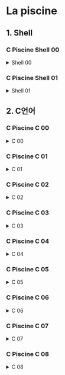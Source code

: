 # La piscine
## 1. Shell

### C Piscine Shell 00

<!--
<details>
<summary> C Piscine Shell 00  </summary>
<div markdown="1">

</div>
</details>
----------------------
-->

<details>
<summary> Shell 00  </summary>
<div markdown="1">


1. **Exercise 00**

- **cat명령어를 사용하여 지정된 파일에 내용을 확인**
    - e 옵션을 주면 개행 여부도 확인이 가능하다
2. **Exercise 01**

    - **ls명령어로 현재 경로에 있는 폴더 및 파일을 확인하고 정보를 수정**
        - l 옵션 : 퍼미션(권한)정보, 소유권, 소유그룹, 파일(폴더)용량, 생성날짜, 파일(폴더)이름
        
        --# 파일의 경우 퍼미션(권한)정보 앞에 '-'로 표시가 되며 폴더의 경우 'd'로 표시가 된다.  
        --# chmod 명령어로 퍼미션 정보를 수정이 가능하다 4:read, 2:write, 1:execute
        
3. **Exercise 02**

    - **폴더 및 파일을 만들어 해당 파일 및 폴더와 하드링크, 소프트(심볼릭)링크를 연결**
        - 하드링크
            - 바로가기와 비슷하지만 파일이 아닌 원본 파일이 가르키는 파일시스템 데이터를 가르키며 원본이 삭제되어도 유지가 된다는 특징이 존재한다.
            - 하드링크는 원본과 i-node 번호가 같고 링크 개수가 증가
            - 사용법
                
                ```bash
                ln 원본파일 하드링크파일
                ```
                
        - 소프트링크
            - 바로가기라고 생각하면 된다. 원본이 삭제되면 하드링크와 달리 사용이 불가능하다.
            - 소프트링크는 원본과 i-node 번호가 다르고 링크 개수도 증가하지 않는다.
            - 사용법
                
                ```bash
                ln -s 원본파일 하드링크파일
                ```
                
        
        —# touch -t 옵션을 사용하면 파일에 시간 수정이 가능 (년원일시간)
        
        ```bash
        touch -t 202301011212 파일명
        ```
    

    
        —# touch -h -t 옵션을 사용하면 심볼릭 파일에도 적용 가능
        
        ```bash
        touch -h -t 202301011212 파일명
        ```
        
4. **Exercise 03**

- **ssh-keygen 프로그램을 사용하여 공개키와 개인키 생성**
    - Key 생성 방법
        
        ```bash
        cd ~/.ssh #-- ssh 정보가 저장되어 있는 디렉토리로 이동
        ssh-keygen #-- 기본적으로 내장된 keygen 프로그램을 이용하여 개인키와 공용키 발급
        ls #-- 해당 명령어로 .pub 공용키 내용 확인
        ```
        
    - 공개키는 git 저장소에 등록하고 개인키는 자신이 보관 한다.
    - 개인키를 통해 ssh 접속 후 개인키와 매칭되는 공개키를 이용하여 저장소에 접근이 가능.

5. **Exercise 04**

- l**s 명령에서 여러가지 옵션을 사용**
    - -t : 출력 결과를 파일의 수정시간으로 정렬
    - -m : 파일을 ‘,’로 구분함
    - -p : 폴더를 ‘/’로 구분함
    - 현재 경로에 있는 파일 및 디렉토리를 파일 수정시간으로 정렬하고 파일을  ‘,’로 구분하며 폴더는 ‘/’로 구분하는 방법
        
        ```bash
        ls -tmp
        ```
        
    
6. **Exercise 05**

- **git log 명령어를 이용하여 커밋 log 확인**
    - -n : n개만큼의 커밋 로그 확인 가능
    - —pretty =”{foramt}” : 특정 format을 지정하여 출력
        
        —# 포멧 종류
        
        - %H : 커밋 ID만을 보여줌
        - %h : 축약된 형태의 커밋 ID만을 보여줌
        - %an : 저자 이메일
        - %cd : 커밋 날짜

```bash
git log -5 --pretty ="%H"
//# 최근 5개의 커밋 ID만을 보여줌
```

7. **Exercise 06**

- **git ls files 명령어를 이용하여 현재 작업공간에 있는 파일들 확인**
    - —others 옵션 : Staging에 올라가지 않은 파일도 확인.
    - —ignore 옵션 : git ignore에 올라간 목록을 확인, 단독으로 사용이 불가능
        - —exclude-standard 옵션을 사용 (git ignore파일의 규칙을 따르며, 표준 git ignore를 추가한다.)

```bash
git ls files --others --ignore --exclude-standard
```

8. **Exercise 07**

- **두 파일간의 차이점과 수정내용을 패치 적용**
    - 문장이 들어 있는 a파일과 수정 사항이 들어있는 .diff파일을 patch 명령어를 사용하여 그 결과를 b 파일에 저장

```bash
patch a sw.diff -o b
```

7. **Exercise 08**

- **find 명령어는 특정 타입의 데이터들을 찾아주는 명령어**
    - type -f : 파일타입만을 찾음
    - -name “원하는패턴” : 원하는 패턴의 이름을 찾아줌 연
        
        ```bash
        \( -name "#*#" -or -name "*~"\)
        #-- 연속적으로 사용시 괄호 안에 넣어서 -or 옵션을 주면 된다.
        #-- 리눅스에서 괄호 사용시 탈출문자 '\'를 사용하여 구분해야 함
        ```
        
    - print : 찾은 파일들을 출력
    - delete : 찾은 파일들을 삭제
    
    ```bash
    find -type f \( -name "#*#" -or -name "*~"\) -print -delete
    ```
    
8. **Exercise 09**

- **file 명령어는 지정된 파일의 타입을 확인할 수 있다.**
    - -m : 지정된 magic 파일을 이용하여 타입을 확인
    
    —# magic 파일 구조 : [바이트수][자료형][찾을문자열]반환타입형식
    
    ```bash
    41 string 42 42 file
    ```
    
    ```bash
    file -m "매직파일" "찾고자하는유형의 파일"
    ```
    
    
</div>
</details>

### C Piscine Shell 01

<details>
<summary> Shell 01  </summary>
<div markdown="1">

1. **Exercise 01**

- **print_groups : 소속된 그룹의 목록을 표시하는 id 명령어를 이용하면 사용자의 user,group정보를 확인 가능**
    - -G : 모든 그룹 ID들을 출력 가능 → 사용자 번호로 출력이 된다.
    - -n : 사용자 번호 대신 이름으로 출력
    
    —# export를 이용하여 환경변수 설정이 간능하다 
    
    ```bash
    export FT_USER=Hello
    env #-- 등록된 환경변수 정보 확인 가능
    ```
    
    출력된 ID값들을 조건에 맞게 전처리 필요 
    
    —# tr 명령어는 지정한 문자를 변환하거나 삭제하는 명령어
    
    - tr “” “,”  :  공백을 ‘,’로 치환  (tr “바꾸려는 문자”, “바꾸고 싶은 문자”)
    - tr -d ‘\n’ : -d 옵션은 해당 패턴 문자를 삭제한다는 의미 따라서 개행삭제
    
    ```bash
    id -G -n | tr "" "," | tr -d '\n'
    ```
    
2. **Exercise 02**

- **현재 폴더와 그 하위 폴더에 파일 이름이 ‘.sh’ 로 끝나는 모든 파일을 Search 후 파일 이름만 추출**
    - find 명령어를 통해 확장자가 sh인 파일을 찾고 그 찾은 파일을 받아 basename 명령어 실행하며 {}안에 데이터가 전달된다.
    
    —# basename : 해당 파일의 경로는 제외하고 오직 파일의 이름만을 가져옴
    
    ```bash
    find . -type -f -name '*.sh' -exec basename {} \;
    ```
    
    —# cut 명령어를 이용하여 원하는 데이터 전처리 가능 
    
    - -d : 원하는 패턴에 맞게 데이터 분할이 가능하며 -f 옵션으로 원하는 필드 추출 가능
    
    ```bash
    cit -d '.' -f 1
    #-- 마침표로 필드를 구분하며 그 중 1번째 필드를 가져오며 필드 번호의 시작은 0이 아닌 1
    ```
    
3. **Exercise 03**

- **현재 폴더와 그 하위 폴더에 파일 및 폴더의 개수를 확인**
    - find 명령어를 이용 하여 현재 모든 파일 및 폴더를 추출
    
    —# wc 명령어는 word count의 약자로 파일안에 정보뿐 아니라 파일 수 계산에서도 사용 가능
    
    - - l : 현재 word의 행의 개수를 알려준다. 파일 정보들의 행의 개수이기 때문에 결국 파일의 개수라는 의미
    - 위 명령어를 통해 나온 결과값의 앞의 공백을 모두 제거 → sed ‘s/ //g’
    
    —# sed 
    
    ```bash
    find . -type -f | wc -l | sed 's/ //g'
    ```
    
4. **Exercise 04**

- **컴퓨터의 MAC 주소 확인**
    
    —# MAC주소란 : 하드웨어 주소라고도 하며 IP와 달리 고정된 주소이다.
    
    - ip 주소 : 도로명, 주소, 이름 등 언제든지 변경이 가능하다.
    - MAC 주소 : 주민번호와 같이 한 번 생성되면 변경이 불가능한 고정된 값이며 하드웨어 주소라고도 한다.
        - MAC주소 ⇒  ehter
    - ifconfig : 컴퓨터에  있는 인터넷(네트워크) 관련된 정보 확인 가능
    - grep -w “text” : 원하는 text만 추출하며 -w 옵션이 있으면 정확히 일치해야만 추출
    - cut -d “ “ -f 2 : 추출된 정보들을 스페이스를 기준으로 필드를 나누고 그 중 2번째 필드 추출
    
    ```bash
    ifconfig | grep -w "ether" | cut -d " " -f 2
    ```
    
5. **Exercise 05**

- **컴퓨터의 MAC 주소 확인**
    
    —# MAC주소란 : 하드웨어 주소라고도 하며 IP와 달리 고정된 주소이다.
    
    - ip 주소 : 도로명, 주소, 이름 등 언제든지 변경이 가능하다.
    - MAC 주소 : 주민번호와 같이 한 번 생성되면 변경이 불가능한 고정된 값이며 하드웨어 주소라고도 한다.
        - MAC주소 ⇒  ehter
    - ifconfig : 컴퓨터에  있는 인터넷(네트워크) 관련된 정보 확인 가능
    - grep -w “text” : 원하는 text만 추출하며 -w 옵션이 있으면 정확히 일치해야만 추출
    - cut -d “ “ -f 2 : 추출된 정보들을 스페이스를 기준으로 필드를 나누고 그 중 2번째 필드 추출
    
    ```bash
    ifconfig | grep -w "ether" | cut -d " " -f 2
    ```
    
6. **Exercise 06**

- **파일 생성 규칙을 무시한 채 파일을 만드는 과제 (파일 생성 규칙 → 특수문자 사용금지)**
- 42이라는 문자열만 포함하는 크기가 2바이트인 파일 생생
    
    —# 리눅스에서 특수문자는 각각 다른  특수한 기능들이 있다 여기서 단순히 문자라는 걸 알려주려면 특수문자앞에 ‘\’ (백슬래쉬)를 넣어 일반 문자라는 표시를 해줘야 한다.
    
    - 이스케이프 문자를 사용하여 각각의 특수문자를 단순한 문자열로 인식
    - echo -n “원하는데이터” > “파일명” :  원하는데이터로 파일을 만드는데 개행은 제거
    
    ```bash
    echo -n 42 > \"\\\?\$\*\'\MaRViN\'\*\$\?\\\"
    ```
    
7. **Exercise 07**

- **ls -l 명령어의 첫 번째 행부터 시작하여 한 줄 걸러 보여주는 명령어 작성**
    
    —# awk : 데이터를 조작하고 리포트를 생성하기 위한 언어로 다양한 데이터 전처리가 가능하게 도와줌
    
    —# NR : The number of record so far (현재 라인 번호) → cat -n 으로 라인번호 확인 가능
    
    ```bash
    awk 'NR%2!=0' 
    #-- 현재 라인넘버를 몫이 0이 아니면 즉 혹수의 경우는 출력
    ```
    
8. **Exercise 08**

- **cat/etc/passwd 명령어의 출력 결과를 가공하여 출력**
    
    **—# 요구조건** 
    
    1. 주석 삭제
    2. 2번째 행부터 짝수 행만 출력
    3. 각 로그인 정보를 반전하고 알파벳 역순으로 정렬
    4. 환경변수1, 환경변수2를 포함한 그 사이값
    5. 각 로그인은 ‘,’로 구분하며 마지막은 ‘.’로 치환
    - 주석 삭제 ⇒ grep -v ‘^#’  : -v 옵션은 해당 패턴을 제외함
        - 주석은 #으로 시작
    - 2번째 행부터 짝수 ⇒ ex06 과 같음 awk ‘NR%2==0 을 사용
    - 각 로그인 문자열을 반전, 알파벳 역순으로 정렬
        - cut -d ‘:’ -f 1 :  “:” 를 기준으로 필드를 나누며 그 중 1번 필드를 가져옴
        - rev : 문자열 반전
        - sort -r : 알파벳 역순으로 정렬
    - 환경변수1, 환경변수2를 포함한 그 사이값
        
        —# sed -n 시작점 종료지점p: 원하는 시작 인덱스부터 종료 인덱스까지 추출 후 출력 
        
        ```bash
        sed -n ${변수명}, ${변수명}p
        ```
        
    - 각 로그인은 ‘,’로 구분하며 마지막은 ‘.’로 치환
        - 각 로그인은 ‘,’로 구분 → tr ‘\n’ ‘,’ 명령어로 개행을 ‘,’로 구분
        - sed ‘s/,/, /g’ → 기존 변경했던 ‘,’를 ‘, ‘로 치환 (공백 추가)
    - 마지막 ‘,’대신 ‘.’ 사용 → sed ‘s/..$/./g’ 이용하여 마지막 텍스트 ;.;로 치환
    
    —# $은 맨 마지막이라는 의미이며 ..은 맨 마지막부터 2칸 변경 하겠다는 뜻
    
    ```bash
    cat /etc/passwd | grep -v '^#' | awk 'NR%2==0' | cut -d ':' -f 1 | rev | sort -r | sed -n ${FT_LINE1},${FT_LINE2}p | tr '\n' ',' | sed 's/,/, /g' | sed 's/..$/./g' | tr -d "\n"
    ```
    

9. **Exercise 09**

- 주어진 조건에 맞는 진수 변환 후 그 값을 연산하고 또 다른 조건을 밑으로 하는 문자로 출**력**
    
    **—# 요구조건** 
    
    1. “’\"?! “을 밑으로 하는 5진수 NUMBER 1
    2. “mrdoc” 을 밑으로 하는 5진수 NUMBER 2
    3. 위 두 변수를 더하기 연산 
    4. 결과값을 “gtaio luSnemf”을 밑으로 하는 13진수 결과로 출력
    5. 
    - 주석 삭제 ⇒ grep -v ‘^#’  : -v 옵션은 해당 패턴을 제외함
        - 주석은 #으로 시작
    - 2번째 행부터 짝수 ⇒ ex06 과 같음 awk ‘NR%2==0 을 사용
    - 각 로그인 문자열을 반전, 알파벳 역순으로 정렬
        - cut -d ‘:’ -f 1 :  “:” 를 기준으로 필드를 나누며 그 중 1번 필드를 가져옴
        - rev : 문자열 반전
        - sort -r : 알파벳 역순으로 정렬
    - 환경변수1, 환경변수2를 포함한 그 사이값
        
        —# sed -n 시작점 종료지점p: 원하는 시작 인덱스부터 종료 인덱스까지 추출 후 출력 
        
        ```bash
        sed -n ${변수명}, ${변수명}p
        ```
        
    - 각 로그인은 ‘,’로 구분하며 마지막은 ‘.’로 치환
        - 각 로그인은 ‘,’로 구분 → tr ‘\n’ ‘,’ 명령어로 개행을 ‘,’로 구분
        - sed ‘s/,/, /g’ → 기존 변경했던 ‘,’를 ‘, ‘로 치환 (공백 추가)
    - 마지막 ‘,’대신 ‘.’ 사용 → sed ‘s/..$/./g’ 이용하여 마지막 텍스트 ;.;로 치환
    
    —# $은 맨 마지막이라는 의미이며 ..은 맨 마지막부터 2칸 변경 하겠다는 뜻
    
    ```bash
    cat /etc/passwd | grep -v '^#' | awk 'NR%2==0' | cut -d ':' -f 1 | rev | sort -r | sed -n ${FT_LINE1},${FT_LINE2}p | tr '\n' ',' | sed 's/,/, /g' | sed 's/..$/./g' | tr -d "\n"
    ```

</div>
</details>


## 2. C언어

### C Piscine C 00

<details>
<summary> C 00  </summary>
<div markdown="1">


1. **Exercise 00**

- **함수에 인자로 전달받은 값을 write를 이용하여 출력**
    - write : 문자열 단위로 파일에 입력하는 함수
        - 1번째 인자 : 0 → 표준 입력, 1→ 표준 출력, 2→ 표준 에러
        - 2번째 인자 : 문자열 주소
        - 3번째 인자 : 몇 바이트 즉 몇 글자 출력 할지
    
    ```c
    #include <unistd.h>
    
    void    ft_putchar(char c)
     18 {
     19     write(1, &c, 1);
     20 }
    ```
    
    2번째 인자로 받은 값 1글자를 표준 출력(화면에 보이게) 
    
2. **Exercise 01**

- **알파벳 소문자를 오름차순으로 정렬하여 출력**
    - write : 문자열 단위로 파일에 입력하는 함수
        - 1번째 인자 : 0 → 표준 입력, 1→ 표준 출력, 2→ 표준 에러
        - 2번째 인자 : 문자열 주소
        - 3번째 인자 : 몇 바이트 즉 몇 글자 출력 할지
    
    ```c
    #include <unistd.h>
     14 
     15 void    ft_print_alphabet(void);
     16 
     17 void    ft_print_alphabet(void)
     18 {
     19     write(1, "abcdefghijklnmopqrstuvwxyz", 26);
     20 }
    ```
    
    변수를 사용하지 않고 문자열을 바로 입력해도 상관없다.
    

3. **Exercise 02**

- **알파벳 소문자를 내림차순로 정렬하여 출력**
    - write : 문자열 단위로 파일에 입력하는 함수
        - 1번째 인자 : 0 → 표준 입력, 1→ 표준 출력, 2→ 표준 에러
        - 2번째 인자 : 문자열 주소
        - 3번째 인자 : 몇 바이트 즉 몇 글자 출력 할지
    
    ```c
    #include <unistd.h>
     14 
     15 void    ft_print_reverse_alphabet(void);
     16 
     17 void    ft_print_reverse_alphabet(void)
     18 {
     19     write(1, "zyxwvutsrqpomnlkjihgfedcba", 26);
     20 }
    ```
    
    변수를 사용하지 않고 문자열을 바로 입력해도 상관없다.
    
4. **Exercise 03**

- **모든 숫자를 오름차순으로 정렬하여 출력**
    - write : 문자열 단위로 파일에 입력하는 함수
        - 1번째 인자 : 0 → 표준 입력, 1→ 표준 출력, 2→ 표준 에러
        - 2번째 인자 : 문자열 주소
        - 3번째 인자 : 몇 바이트 즉 몇 글자 출력 할지
    
    ```c
    #include <unistd.h>
     14 
     15 void    ft_print_number(void);
     16 
     17 void    ft_print_number(void)
     18 {
     19     write(1, "0123456789", 10);
     20 }
    ```
    
    변수를 사용하지 않고 문자열을 바로 입력해도 상관없다.
    
5. **Exercise 04**

- **입력받은 숫자가 음수인지 양수인지 구분하고 상황에 맞게 출력(조건문 필요)**
    - write : 문자열 단위로 파일에 입력하는 함수
        - 1번째 인자 : 0 → 표준 입력, 1→ 표준 출력, 2→ 표준 에러
        - 2번째 인자 : 문자열 주소
        - 3번째 인자 : 몇 바이트 즉 몇 글자 출력 할지
    
    ```c
    #include <unistd.h>
     14 
     15 void    ft_is_negative(int n);
     16 
     17 void    ft_is_negative(int n)
     18 {
     19     if (n < 0)
     20     {
     21         write(1, 'N', 1);
     22     }
     23     else
     24     {
     25         write(1, 'P', 1);
     26     }
     27 }
    ```
    
6. **Exercise 05**

- **세자릿수의 모두 다른 조합을 오름차순으로 출력**
    - write : 문자열 단위로 파일에 입력하는 함수
        - 1번째 인자 : 0 → 표준 입력, 1→ 표준 출력, 2→ 표준 에러
        - 2번째 인자 : 문자열 주소
        - 3번째 인자 : 몇 바이트 즉 몇 글자 출력 할지
    
    ```c
    #include <unistd.h>
    
    void	ft_print_comb(void);
    /*
    int main(){
    
    	ft_print_comb();
    	return 0;
    }
    */
    
    void	ft_print_comb(void)
    {
    	char	i;
    	char	j;
    	char	k;
    
    	i = '0' - 1;
    	while (i++ < '7')
    	{
    		j = i;
    		while (j++ < '8')
    		{
    			k = j;
    			while (k++ < '9')
    			{
    				write(1, &i, 1);
    				write(1, &j, 1);
    				write(1, &k, 1);
    				if (!(i == '7' && j == '8' && k == '9'))
    					write(1, ", ", 2);
    			}
    		}
    	}
    }
    ```
    
    - 반복문을 사용하여 해결 n값이 정해져 있으므로 10 - n(3) 부터 시작하면 해결이 가능
    - 코드를 단축시키기 위해 조건문 안에 연산자를 사용
        - 이 때 i = -1 부터 시작해야 제대로 출력이 된다.
    
7. **Exercise 06**

- **두자릿수의 모든 조합을 오름차순으로 출력하는 과제**
    - write : 문자열 단위로 파일에 입력하는 함수
        - 1번째 인자 : 0 → 표준 입력, 1→ 표준 출력, 2→ 표준 에러
        - 2번째 인자 : 문자열 주소
        - 3번째 인자 : 몇 바이트 즉 몇 글자 출력 할지
    
    ```c
    #include <unistd.h>
    
    void	ft_print_comb2(void);
    void	print_number(int n);
    
    /*
    int main(){
    	ft_print_comb2();
    	return 0;
    }
    */
    void	print_number(int n)
    {
    	char	str[2];
    
    	str[0] = '0' + n / 10;
    	str[1] = '0' + n % 10;
    	write(1, str, 2);
    }
    
    void	ft_print_comb2(void)
    {
    	int	i;
    	int	j;
    
    	i = 0;
    	while (i < 99)
    	{
    		j = i;
    		while (++j < 100)
    		{
    			print_number(i);
    			write(1, " ", 1);
    			print_number(j);
    			if (i != 98 && j != 100)
    				write(1, ", ", 2);
    		}
    		i++;
    	}
    }
    ```
    
    - 반복문을 사용하여 해결 자릿수가 2개로 고정되어 있으므로 고정값을 넣어 해결이 가능
    
8. **Exercise 07**

- **정수를 문자열로 반환하는 Integer To String 과제**
    - write : 문자열 단위로 파일에 입력하는 함수
        - 1번째 인자 : 0 → 표준 입력, 1→ 표준 출력, 2→ 표준 에러
        - 2번째 인자 : 문자열 주소
        - 3번째 인자 : 몇 바이트 즉 몇 글자 출력 할지
    
    ```c
    #include <unistd.h>
    
    void	ft_putnbr(int nb);
    int		number_len(int nb);
    int		check_minus(int number);
    void	integer_to_string(int nb);
    /*
    int main(){
    	ft_putnbr(-150);
    	return 0;
    }
    */
    
    void	integer_to_string(int nb)
    {
    	char	str[11];
    	int		len;
    	int		temp;
    
    	len = number_len(nb);
    	temp = len;
    	while (nb != 0)
    	{
    		str[len - 1] = '0' + (nb % 10);
    		nb = nb / 10;
    		len--;
    	}
    	write(1, str, temp);
    }
    
    int	check_minus(int number)
    {
    	if (number < 0)
    	{
    		return (1);
    	}
    	else
    		return (0);
    }
    
    int	number_len(int nb)
    {
    	int	len;
    	int	temp;
    
    	len = 0;
    	if (check_minus(nb) == 1)
    	{
    		nb = nb * -1;
    	}
    	temp = nb;
    	while (temp != 0)
    	{
    		len ++;
    		temp = temp / 10;
    	}
    	return (len);
    }
    
    void	ft_putnbr(int nb)
    {
    	int		len;
    	int		check;
    	char	*str;
    
    	str = NULL;
    	len = number_len(nb);
    	if (nb == -2147483648)
    	{
    		write(1, "-", 1);
    		write(1, "2147483648", 10);
    		return ;
    	}
    	if (nb == 0)
    	{
    		write(1, "0", 1);
    		return ;
    	}
    	check = check_minus(nb);
    	if (check == 1)
    	{
    		nb = nb * -1;
    		write(1, "-", 1);
    	}
    	integer_to_string(nb);
    }
    ```
    
    - 주의해야 할 점 음수 최댓값 오버플로
    - 0 예외 처리
    - 길이와 음수를 확인 후 하나씩 char 배열에 담아서 출력해주면 된다.
    
9. **Exercise 08**

- **n값을 입력받아 가능한 조합을 오름차순으로 정렬하여 출력하는 과제**
    - 백트랙킹 알고리즘 사용
    
    ```c
    #include <unistd.h>
    
    void	ft_print_combn(int n);
    int		is_possible(int pre, int curr);
    void	back_tracking(char arr[], int pre, int idx, int node);
    void	print_number(char arr[], int idx);
    /*
    int main(){
        ft_print_combn(3);
        return 0;
    }
    */
    
    int	is_possible(int pre, int curr)
    {
    	if (pre < curr)
    		return (1);
    	else
    		return (0);
    }
    
    void	print_number(char arr[], int idx)
    {
    	write(1, arr, idx);
    	if (10 - idx + '0' != arr[0])
    		write(1, ", ", 2);
    }
    
    void	back_tracking(char arr[], int pre, int idx, int node)
    {
    	int	i;
    
    	i = 0;
    	if (node == 0)
    	{
    		print_number(arr, idx);
    		return ;
    	}
    	while (i < 10)
    	{
    		if (is_possible(pre, i) == 1)
    		{
    			arr[idx] = '0' + i;
    			back_tracking(arr, i, idx + 1, node - 1);
    		}
    		i++;
    	}
    }
    
    void	ft_print_combn(int n)
    {
    	char	arr[10];
    	int		i;
    	int		idx;
    
    	if (n > 10 || n < 0)
    		return ;
    	i = 0;
    	while (i < 10)
    	{
    		idx = 0;
    		arr[idx] = '0' + i;
    		back_tracking(arr, i, idx + 1, n -1);
    		i++;
    	}
    }
    ```
    
    - 상태공간 트리를 이용
    - 조건 : 현재값은 무조건 이전값보다 커야함
    - 가능하다면 높이를 1줄이고 다시 백트랙킹 시작
    - 모든 트랙킹이 완료되었다면 저장되었던 값 출력
    
    
</div>
</details>

### C Piscine C 01

<details>
<summary> C 01 </summary>
<div markdown="1">
    
1. **Exercise 00**

- **포인터를 이용하여 해당 변수에 주소값을 참조하여 값 변경**
    
    ```c
    #include <unistd.h>
    
    void	ft_ft(int *nbr);
    
    void	ft_ft(int *nbr)
    {
    	*nbr = 42;
    }
    ```
    
    - 주소값에 있는 데이터를 변경해야 하므로 * 연산 사용
    
1. **Exercise 01**

- **포인터를 이용하여 해당 변수에 주소값을 참조하여 값 변경 (8중 포인터)**
    
    ```c
    #include <unistd.h>
    
    void	ft_ultimate_ft(int *********nbr);
    /*
    int main()
    {
    	int p = 10;
    	int *ptr = &p;
    	int **ptr2 = &ptr;
    	int ***ptr3 = &ptr2;
    	int ****ptr4 = &ptr3;
    	int *****ptr5 = &ptr4;
    	int ******ptr6 = &ptr5;
    	int *******ptr7 = &ptr6;
    	int ********ptr8 = &ptr7;
    	ft_ultimate_ft(&ptr8);
    	return 0;
    }
    */
    
    void	ft_ultimate_ft(int *********nbr)
    {
    	*********nbr = 42;
    }
    ```
    
    - 주소값에 있는 데이터를 변경해야 하므로 * 연산 사용
    
1. **Exercise 02**

- 2개의 **포인터를 이용하여 해당 변수에 주소값을 참조하여 값 변경**
    
    ```c
    #include <unistd.h>
    
    void	ft_swap(int *a, int *b);
    /*
    int main()
    {
    	int a = 10;
    	int b = 20;
    	ft_swap(&a, &b);
    	return 0;
    }
    */
    
    void	ft_swap(int *a, int *b)
    {
    	int	temp;
    
    	temp = *a;
    	*a = *b;
    	*b = temp;
    }
    ```
    
1. **Exercise 03**

- **인자로 들어온** **포인터 해당 변수에 주소값을 참조하여 값 변경**
    
    ```c
    #include <unistd.h>
    
    void	ft_div_mod(int a, int b, int *div, int *mod);
    /*
    int main()
    {
    	int a = 10;
    	int b = 2;
    	int div = 0;
    	int mod = 0;
    	ft_div_mod(a, b, &div, &mod);
    	return 0;
    }
    */
    
    void	ft_div_mod(int a, int b, int *div, int *mod)
    {
    	*div = a / b;
    	*mod = a % b;
    }
    ```
    
1. **Exercise 04**

- **2개의 포인터를 이용하여 해당 변수에 주소값을 참조하여 값 변경**
    
    ```c
    #include <unistd.h>
    
    void	ft_ultimate_div_mod(int *a, int *b);
    /*
    int main()
    {
    	int a = 10;
    	int b = 5;
    
    	ft_ultimate_div_mod(&a,&b);
    	return 0;
    }
    */
    
    void	ft_ultimate_div_mod(int *a, int *b)
    {
    	int	temp_a;
    	int	temp_b;
    
    	temp_a = *a;
    	temp_b = *b;
    	*a = temp_a / temp_b;
    	*b = temp_a % temp_b;
    }
    ```
    
1. **Exercise 05**

- **write 함수를 이용하여 문자열 출력**
    
    ```c
    #include <unistd.h>
    
    void	ft_putstr(char *str);
    int		str_len(char *str);
    /*
    int main()
    {
    	char *str;
    
    	str = "Hello World";
    	ft_putstr(str);
    
    	return 0;
    }
    */
    
    int	str_len(char *str)
    {
    	int		len;
    	char	*temp;
    
    	temp = str;
    	len = 0;
    	while (*temp != 0)
    	{
    		len++;
    		temp++;
    	}
    	return (len);
    }
    
    void	ft_putstr(char *str)
    {
    	int	len;
    
    	len = str_len(str);
    	write(1, str, len);
    }
    ```
    
1. **Exercise 06**

- **인자로 들어온 문자열의 길이를 재는 함수 작성**
    
    ```c
    #include <unistd.h>
    
    int	ft_strlen(char *str);
    /*
    int main()
    {	
    	char *str = "Hello World";
    	int len = ft_strlen(str);
    	write(1, str, len);
    	return 0;
    }
    */
    
    int	ft_strlen(char *str)
    {
    	char	*temp;
    	int		len;
    
    	len = 0;
    	temp = str;
    	while (*temp != 0)
    	{
    		len++;
    		temp++;
    	}
    	return (len);
    }
    ```
    
1. **Exercise 07**

- **인자로 들어온  문자열의 앞 뒤를 바꾸는 함수 작성**
    
    ```c
    #include <unistd.h>
    
    void	ft_rev_int_tab(int *tab, int size);
    /*
    int main()
    {
    	int arr[5];
    	int *ptr;
    	ptr = arr;
    	int size = 5;
    	for(int i=0; i<size; i++)
    	{
    		*ptr = i+1;
    		ptr++;
    	}
    	ptr = arr;
    	ft_rev_int_tab(ptr, size);
    	
    	return 0;
    }
    */
    
    void	ft_rev_int_tab(int *tab, int size)
    {
    	int	i;
    	int	temp;
    
    	i = 0;
    	temp = 0;
    	while (i < size / 2)
    	{
    		temp = *(tab + size - i -1);
    		*(tab + size - i -1) = *(tab + i);
    		*(tab + i) = temp;
    		i++;
    	}
    }
    ```
    
1. **Exercise 08**

- 1차원 배열의 원소들을 오름차순으로 정렬
    
    ```c
    #include <unistd.h>
    
    void	ft_sort_int_tab(int *tab, int size);
    void	find_min_value_swap(int *arr, int size, int key, int idx);
    void	swap_value(int *arr, int a, int b);
    /*
    int main()
    {
    	int arr[5];
    	int *ptr = arr;
    	int size = 5;
    	for(int i=0; i<size; i++)
    	{
    		arr[i] = 100 - i ; 
    	}
    	ptr = arr;
    	ft_sort_int_tab(arr, size);
    	ptr = arr;
    
    	for(int i=0; i<size; i++)
    	{
    		printf("%d", *(arr+i));
    	}
    	return 0;
    }
    */
    
    void	swap_value(int *arr, int a, int b)
    {
    	int	temp;
    
    	temp = *(arr + a);
    	*(arr + a) = *(arr + b);
    	*(arr + b) = temp;
    }
    
    void	find_min_value_swap(int *arr, int size, int key, int idx)
    {
    	int	min_idx;
    	int	pre_idx;
    
    	pre_idx = idx -1;
    	min_idx = pre_idx;
    	while (size - idx)
    	{
    		if (key > *(arr + idx))
    		{
    			key = *(arr + idx);
    			min_idx = idx;
    		}
    		idx++;
    	}
    	swap_value(arr, pre_idx, min_idx);
    }
    
    void	ft_sort_int_tab(int *tab, int size)
    {
    	int	len;
    	int	idx;
    	int	key;
    
    	idx = 0;
    	len = size -1;
    	while (len--)
    	{
    		key = *(tab + idx);
    		find_min_value_swap(tab, size, key, idx + 1);
    		idx++;
    	}
    }
    ```

</div>
</details>

### C Piscine C 02

<details>
<summary> C 02  </summary>
<div markdown="1">

1. **Exercise 00**

- **string.h에 포함되어 있는 strcpy 함수 구현**
    - **strcpy :  (목적지 문자열, 소스 문자열)**
        - **소스문자열에 있는 문자열을 목적지 문자열에 복사하는 함수**
    
    ```c
    char	*ft_strcpy(char *dest, char *src);
    /*
    int main()
    {
    	char *str = "Hello World";
    	char cp_str[15] = "World Hello!!";
    
    	ft_strcpy(cp_str, str);
    	printf("%s",cp_str);
    }
    */
    
    char	*ft_strcpy(char *dest, char *src)
    {
    	int		i;
    
    	i = 0;
    	while (src[i] != '\0')
    	{
    		dest[i] = src[i];
    		i++;
    	}
    	dest[i] = '\0';
    	return (dest);
    }
    ```
    
    - 소스문자열의 끝까지 반복문 진행
    - 목적지 문자열에 소스 문자열을 하나씩 대입
    - 마지막 목적지 문자열 반환
    
    —#  해당 함수는 NULL을 보장하지 않기 때문에 NULL을 제거해도 상관없음
    
1. **Exercise 01**

- **string.h에 포함되어 있는 strncpy 함수 구현**
    - **strcpy :  (목적지 문자열, 소스 문자열, 크기)**
        - **소스문자열에 있는 문자열을 목적지 문자열에 주어진 크기만큼 복사하는 함수**
    
    ```c
    char	*ft_strncpy(char *dest, char *src, unsigned int n);
    /*
    int main()
    {
    	char src[7] = "hello ";
    	//char dest[12];
    	char dest[12] = "HELLO WORLD";
    
    	ft_strncpy(dest, src, 1);
    	printf("%s\n", dest);
    	return 0;
    }
    */
    
    char	*ft_strncpy(char *dest, char *src, unsigned int n)
    {
    	unsigned int	i;
    	int				check ;
    
    	check = 0;
    	i = 0;
    	while (i < n)
    	{
    		if (src[i] == '\0')
    		{
    			check = 1;
    			break ;
    		}
    		dest[i] = src[i];
    		i++;
    	}
    	if (check == 1)
    		while (i < n)
    			dest[i++] = '\0';
    	return (dest);
    }
    ```
    
    - 주어진 횟수만큼 반복문을 진행
        - 진행도중 소스문자열이 끝나면 중단 후 확인
    - 반복문을 돌면서 소스문자열에 있는 문자를 목적지 문자열에 하나씩 대입
    - 만약 소스문자열이 짧아서 먼저 끝난경우 나머지 크기만큼 목적지 문자열에 NULL값 대입
    - 목적지 문자열 리턴
    
1. **Exercise 02**

- **해당 문자열이 알파벳만 포함되어 있는지 확인하는 함수 작성**
    
    ```c
    int	ft_str_is_alpha(char *str);
    /*
    int main()
    {
    	char str[10] = "";
    	printf("%d\n", ft_str_is_alpha(str));
    	return 0;
    }
    */
    
    int	ft_str_is_alpha(char *str)
    {
    	char	*temp;
    
    	temp = str;
    	if (*temp == 0)
    		return (1);
    	while (*temp != 0)
    	{
    		if ((*temp >= 'a' && *temp <= 'z') || (*temp >= 'A' && *temp <= 'Z'))
    			temp++;
    		else
    			return (0);
    	}
    	return (1);
    }
    ```
    
    - 알파벳이 포함되어 있지 않은 경우는 멈추고 알파벳이 포함되어 있는 경우에는 전진
1. **Exercise 03**

- **해당 문자열이 숫자만 포함되어 있는지 확인하는 함수 작성**
    
    ```c
    int	ft_str_is_numeric(char *str);
    /*
    int main()
    {
    	char str[10] = "13123010";
    	printf("%d\n", ft_str_is_alpha(str));
    
    	return 0;
    }
    */
    
    int	ft_str_is_numeric(char *str)
    {
    	char	*temp;
    
    	temp = str;
    	while (*temp != 0)
    	{
    		if (*temp >= '0' && *temp <= '9')
    		{
    			temp++;
    		}
    		else
    			return (0);
    	}
    	return (1);
    }
    ```
    
    - 숫자가 포함되어 있지 않은 경우는 멈추고  숫자가 포함되어 있다면 전진
1. **Exercise 04**

- **해당 문자열이 소문자 알파벳만 포함되어 있는지 확인하는 함수 작성**
    
    ```c
    int	ft_str_is_lowercase(char *str);
    
    /*
    int main()
    {	
    	//char str[10] = "dasdasd0";
    	char str = 0;
    	printf("%d\n", ft_str_is_lowercase(&str));
    	return 0;
    }
    */
    
    int	ft_str_is_lowercase(char *str)
    {
    	char	*temp;
    
    	temp = str;
    	if (*temp == 0)
    		return (1);
    	while (*temp != 0)
    	{
    		if (*temp >= 'a' && *temp <= 'z')
    			temp++;
    		else
    			return (0);
    	}
    	return (1);
    }
    ```
    
    - 소문자 이외의 문자가 들어오면 중단 소문자가 들어오면 전진
1. **Exercise 05**

- **해당 문자열이 대문자 알파벳만 포함되어 있는지 확인하는 함수 작성**
    
    ```c
    int	ft_str_is_uppercase(char *str);
    /*
    int main()
    {
    	char str[10] = "ABCDEFG";
    	printf("%d\n", ft_str_is_uppercase(str));
    
    	return 0;
    }
    */
    
    int	ft_str_is_uppercase(char *str)
    {
    	char	*temp;
    
    	temp = str;
    	if (*temp == 0)
    		return (1);
    	while (*temp != 0)
    	{
    		if (*temp >= 'A' && *temp <= 'Z')
    		{
    			temp++;
    		}
    		else
    			return (0);
    	}
    	return (1);
    }
    ```
    
    - 대문자 이외의 문자가 들어오면 중단 대문자가 들어오면 전진
1. **Exercise 06**

- **해당 문자열이 출력 가능한 문자만 포함되어 있는지 확인하는 함수 작성**
    
    ```c
    int	ft_str_is_printable(char *str);
    /*
    int main()
    {
    	char str[10] = "dada";
    	char ch ;
    	ch = 128;
    	printf("%d\n", ft_str_is_printable(&ch));
    	printf("%d\n", ft_str_is_printable(str));
    	return 0;
    }
    */
    
    int	ft_str_is_printable(char *str)
    {
    	char	*temp;
    
    	temp = str;
    	if (*temp == 0)
    		return (1);
    	while (*temp != 0)
    	{
    		if (*temp >= 32 && *temp <= 126)
    			temp++;
    		else
    			return (0);
    	}
    	return (1);
    }
    ```
    
    - 아스키코드 표를 참조해보면 출력 가능한 문자열은 32~126인걸 확인할 수 있음
    - 그 외의 값이 들어오면 종료
1. **Exercise 07**

- **해당 문자열의 알파벳을 모두 대문자로 바꾸는 함수 작성**
    
    ```c
    char	*ft_strupcase(char *str);
    /*
    int main()
    {
    	char str[15] = "hello world!!";
    	printf("%s\n", ft_strupcase(str));
    	return 0;
    }	
    */
    
    char	*ft_strupcase(char *str)
    {
    	char	*temp;
    
    	temp = str;
    	while (*temp != 0)
    	{
    		if (*temp >= 'a' && *temp <= 'z')
    		{
    			*temp = *temp - 32;
    		}
    		temp++;
    	}
    	temp = str;
    	return (temp);
    }
    ```
    
    - 해당 글자가 대문자라면 해당 글자에서 - 32(아스키표 참조)를 하면 소문자로 변경 가능
1. **Exercise 08**

- **해당 문자열의 알파벳을 모두 소문자로 바꾸는 함수 작성**
    
    ```c
    char	*ft_strlowcase(char *str);
    
    /*
    int main()
    {
    
    	char str[15] = "HELLO WORLD!!";
    	printf("%s\n", ft_strlowcase(str));
    	return 0;
    }
    */
    
    char	*ft_strlowcase(char *str)
    {
    	char	*temp;
    
    	temp = str;
    	while (*temp != 0)
    	{
    		if (*temp >= 'A' && *temp <= 'Z')
    			*temp = *temp + 32;
    		temp ++;
    	}
    	temp = str;
    	return (temp);
    }
    ```
    
    - 해당 글자가 소문자라면 해당 글자에서  + 32(아스키표 참조)를 하면 대문자로 변경 가능

1.  **Exercise 09**

- 각 단어의 첫 번째 글자를 대문자로 바꾸고 나머지 글자는 소문자로 바꾸는 함수 작성
    
    ```c
    char	*ft_strcapitalize(char *str);
    int		check_word(char ch);
    int		check_lower_alpha(char ch);
    
    int	check_lower_alpha(char ch)
    {
    	if (ch >= 'a' && ch <= 'z')
    		return (1);
    	else
    		return (0);
    }
    
    int	check_word(char ch)
    {
    	if (ch >= 48 && ch <= 57)
    		return (1);
    	if ((ch >= 'A' && ch <= 'Z') || (ch >= 'a' && ch <= 'z'))
    		return (1);
    	else
    		return (0);
    }
    
    char	*ft_strcapitalize(char *str)
    {
    	char	*temp;
    
    	temp = str;
    	if (*temp != 0 && (*temp >= 'a' && *temp <= 'z'))
    	{
    		*temp = *temp - 32;
    		temp++;
    	}
    	while (*temp != 0)
    	{
    		if (*temp >= 'A' && *temp <= 'Z')
    			*temp = *temp + 32;
    		if (check_word(*(temp -1)) == 0 && check_lower_alpha(*temp) == 1)
    			*temp = *temp - 32;
    		temp++;
    	}
    	temp = str;
    	return (str);
    }
    ```
    
    - 해당 문자가 숫자 또는 알파벳인지 확인 하는 함수
    - 해당 문자가 소문자인지만 확인하는 함수
    - 1번째 문자는 예외처리 후 시작
    - 만약 자신의 앞의 글자가 문자가 아니며 자신이 소문자라면 그 문자를 대문자로 변경
    
1.  **Exercise 10**

- string.h파일에 있는 strlcpy 함수 작성
    
    ```c
    unsigned int	ft_strlcpy(char *dest, char *src, unsigned int size);
    /*
    int main()
    {
    	char str[8] = "World!!";
    	char dest[6] = "hello";
    	int size = 8;
    	int len = ft_strlcpy(dest, str, size);
    	printf("Str is %s And StrLen is %d\n", dest, len);
    	return 0;
    }
    */
    
    unsigned int	ft_strlcpy(char *dest, char *src, unsigned int size)
    {
    	unsigned int	i;
    	int				len;
    
    	len = 0;
    	while (src[len] != 0)
    		len ++;
    	if (size == 0)
    		return (len);
    	i = 0;
    	while (i < size -1 && src[i])
    	{
    		dest[i] = src[i];
    		i++;
    	}
    	dest[i] = '\0';
    	return (len);
    }
    ```
    
    - 기존 strncpy와의 차이점은 마지막에 NULL값을 보장해준다는 점이다.

12.  **Exercise 11**

- 출력가능한 문자열을 출력하며 출력할 수 없는 문자는 역 슬래쉬 뒤에 16진법 형태로 출력하는 함수 작성
    
    ```c
    #include <unistd.h>
    
    void	ft_putstr_non_printable(char *str);
    int		is_printable(unsigned char ch);
    void	print_unprintable(unsigned char ch);
    /*
    int main()
    {
    	char * str = "Coucou\ntu vas bien ?";
    	ft_putstr_non_printable(str);
    	return 0;
    }
    */
    
    int	is_printable(unsigned char ch)
    {
    	if (ch >= 32 && ch <= 126)
    		return (1);
    	else
    		return (0);
    }
    
    void	print_unprintable(unsigned char ch)
    {
    	char	*base;
    	int		i;
    
    	i = ch;
    	base = "0123456789abcdef";
    	write(1, &base[ch / 16], 1);
    	write(1, &base[ch % 16], 1);
    }
    
    void	ft_putstr_non_printable(char *str)
    {
    	char	*temp;
    
    	temp = str;
    	while (*temp != 0)
    	{
    		if (is_printable(*temp) == 1)
    		{
    			write(1, temp, 1);
    		}
    		else
    		{
    			write(1, "\\", 1);
    			print_unprintable((unsigned char)*temp);
    		}
    		temp++;
    	}
    }
    ```
    
    - 해당 문자가 출력이 가능하다면 그냥 출력
    - 해당 문자가 출력이 불가능하다면 해당 문자열의 값을 16진법 베이스로 나누기 연산 진행

</div>
</details>

### C Piscine C 03


<details>
<summary> C 03  </summary>
<div markdown="1">

1. **Exercise 00**

- **string.h에 포함되어 있는 strcmp 함수 구현**
    - **strcmp :  (비교할 문자열1, 비교할 문자열 2)**
        - 2개의 문자열을 비교하여 그 차이값(아스키코드)를 반환해주는 함수
    
    ```c
    
    int	ft_strcmp(char *s1, char *s2);
    /*
    int main()
    {
    	char s1[10] = "Hello";
    	char s2[3] = "lo";
    
    	printf("My Function Answer is %d\n", ft_strcmp(s1, s2));
    	printf("C Function Answer is %d\n", strcmp(s1, s2));
    	
    	return 0;
    }
    */
    
    int	ft_strcmp(char *s1, char *s2)
    {
    	int	i;
    
    	i = 0;
    	while (s1[i] != 0 || s2[i] != 0)
    	{
    		if (s1[i] == s2[i])
    		{
    			i++;
    		}
    		else
    			break ;
    	}
    	return ((unsigned char)s1[i] - (unsigned char)s2[i]);
    }
    ```
    
    - 두 개의 문자열중 하나라도 끝날때까지 반복 진행
    - 두 개의 문자가 다르다면불필요한 연산을 멈추고 그 차이값을 반환
    
    —# 주의해야할 점 : s1문자열뿐 아니라 s2문자열이 먼저 끝나는 상황도 조심해야 함
    
1. **Exercise 01**

- **string.h에 포함되어 있는 strnmp 함수 구현**
    - **strncmp :  (비교할 문자열1, 비교할 문자열 2, 크기)**
        - 2개의 문자열을 **주어진 크기**만큼 비교하여 그 차이값(아스키코드)를 반환해주는 함수
    
    ```c
    int	ft_strncmp(char *s1, char *s2, unsigned int n);
    /*
    int main()
    {
    	char s1[15] = "Hello World!!";
    	char s2[15] = "Hello Word!!";
    //	char s1[15] = "Heo !!";
    //	char s2[15] = "Hello Word!!";
    	int n = 3;
    	printf("%d\n", ft_strncmp(s1, s2, n));
    	printf("%d\n", strncmp(s1,s2,n));
    	return 0;
    }
    */
    
    int	ft_strncmp(char *s1, char *s2, unsigned int n)
    {
    	unsigned int	i;
    
    	if (n == 0)
    		return (0);
    	i = 0;
    	while (i < n)
    	{
    		if (!(s1[i] && s2[i]))
    			return ((unsigned char)s1[i] -(unsigned char)s2[i]);
    		if (s1[i] == s2[i])
    			i++;
    		else
    		{
    			i++;
    			break ;
    		}
    	}
    	return (((unsigned char)s1[i -1] - (unsigned char)s2[i -1]));
    }
    ```
    
    - 주어진 크기를 넘어가지 않도록 반복진행
    - **만약 크기가 0이라면 비교할 것이 없으므로 0을 반환**
        - 주어진 크기보다 2개의 문자열의 길이가 더 작고 그 2개의 문자열이 동일한 경우 의미 없는 반복이 지속될 수 있으니 2개의 문자열 모두 비어있다면 반복을 중단
        
        → ex) str1[10] = “ab, str2[10] = “ab”, size = 1000의 경우 의미없는 반복이 수행
        
        → ex) str1[10] = “ab”, str2[10] = “abcde”, size = 1000의 경우 null문자와 ‘c’를 비교하므로 자동으로 break에 걸림
        
    
    —# 주의할 점 : 주어진 크기가 문자열보다 짧을 경우 이를 확인할 수 있어야 함
    
1. **Exercise 02**

- **string.h에 포함되어 있는 strcat 함수 구현**
    - **strcat :  (목적지 문자열 , 소스 문자열 )**
        - **소스문자열을 목적지 문자열 뒤에 붙이는 함수**
    
    ```c
    char	*ft_strcat(char *dest, char *src);
    /*
    int main()
    {
    	char dest[20] = "Hello";
    	char src[20] = " World!!";
    	
    	char dest2[20] = "Hello";
    	char src2[20] = " World!!";
    	printf("my Function Answer : %s\n", ft_strcat(dest, src));
    	printf("C Function Answer : %s\n", strcat(dest2, src2));
    	return 0;
    }
    */
    
    char	*ft_strcat(char *dest, char *src)
    {
    	char	*temp;
    
    	temp = dest;
    	while (*temp != 0)
    		temp++;
    	while (*src != 0)
    	{
    		*temp = *src;
    		temp++;
    		src++;
    	}
    	*temp = '\0';
    	temp = dest;
    	return (temp);
    }
    ```
    
    - 주어진 문자열을 임시 변수에 저장 후 컨트롤
    - 목적지 문자열에 소스 문자열을 더해야하므로 목적지 문자열을 NULL문자까지  가야함
    - 이후 목적지 문자열에 소스 문자열을 하나씩 대입시켜줌
    - 문자열의 마지막은 NULL문자가 들어가야하므로 NULL삽입
    - 임시 변수를 다시 목적지의 첫 주소로 초기화 해주고 반환
    
1. **Exercise 03**

- **string.h에 포함되어 있는 strncat 함수 구현**
    - **strncat :  (목적지 문자열, 소스 문자열, 크기)**
        - 소스문자열을 목적지 문자열에 **주어진 크기**만큼 복사하는 함수
    
    ```c
    
    char	*ft_strncat(char *dest, char *src, unsigned int nb);
    /*
    int main()
    {
    	char dest1[20] = "Hello";
    	char src1[20] = " World";
    
    	char dest2[20] = "Hello";
    	char src2[20] = " World";
    	
    	int n = 15;
    
    	printf("My Func is %s\n", ft_strncat(dest1, src1, n));
    	printf("C  Func is %s\n", strncat(dest2, src2, n));
    
    	return 0;
    }
    */
    
    char	*ft_strncat(char *dest, char *src, unsigned int nb)
    {
    	char				*temp;
    	unsigned int		i;
    
    	i = 0;
    	temp = dest;
    	if (nb == 0)
    		return (dest);
    	while (*temp != 0)
    		temp++;
    	while (i < nb && *(src + i))
    		*temp++ = *(src + i++);
    	*temp = '\0';
    	temp = dest;
    	return (temp);
    }
    ```
    
    - 복사할 크기가 0이라면 예외처리 ( 마지막 while문으로 인해 굳이 할 필요는 없지만 불필요한 연산을 막기위해)
    - 임시 변수에 목적지 문자열에 주소를 담고 NULL까지 포인터 전진
    - 주어진 크기만큼 갔거나 더이상 복사할 소스문자열이 없는 경우 멈춤
        - **소~~스문자열의 부족**으로 **인한 중단** 시 **나머지 부분은 공백**으로 채워주어야 한다.~~
    - **마지막 문자 공백 추가**
    
1. **Exercise 04**

- **string에 있는 특정 문자열을 찾는 함수 구현**
    - **strstr :  (문자열, 문자패턴)**
        - **주어진 문자열에서 특정 문자패턴을 찾아서 문자열의 첫번째 인덱스를 반환**
    
    ```c
    char	*ft_strstr(char *str, char *to_find);
    int		find_string(char *str, char *to_find, int i, int j);
    /*
    int main()
    {
    
    	char	*string1 = "needle in a haystack";
    	char	*string2 = "haystack";
    	printf("My Func Answer is : %s\n", ft_strstr(string1, string2));
    	char	*string_1 = "needle in a haystack";
    	char	*string_2 = "haystack";
    	printf("C  Func Answer is : %s\n", strstr(string_1, string_2));
    	return 0;
    }
    */
    
    int	find_string(char *str, char *to_find, int i, int j)
    {
    	int	check;
    
    	check = 1;
    	while (to_find[j] != 0)
    	{
    		if (*(str + i + j) == to_find[j])
    		{
    			j++;
    			check = 1;
    		}
    		else
    		{
    			check = 0;
    			break ;
    		}
    	}
    	return (check);
    }
    
    char	*ft_strstr(char *str, char *to_find)
    {
    	int	i;
    	int	check;
    
    	if (*to_find == 0)
    		return (str);
    	i = 0;
    	while (*(str + i) != 0)
    	{
    		check = 0;
    		if (*(str + i) == to_find[0])
    			check = find_string(str, to_find, i, 1);
    		if (check == 1)
    			return (str + i);
    		i++;
    	}
    	return (0);
    }
    ```
    
    - 주어진 문자패턴이 NULL인 경우 본래 문자를 반환
    - 문자열을 하나씩 탐색시작
        - 탐색한 문자열이 문자패턴의 첫글자와 일치한다면 find_string함수 실행
    - find_string(문자열, 문자패턴, 탐색한 문자열의 패턴 시작, 0);
        - 문자패턴이 0부터 시작이고 이미 일치했다는 사실을 알고있으므로 1증가한 상태에서부터 문자패턴 탐색 시작
            - i : 현재 문자열 과 다음 문자열의 패턴이 동일하다면 flag =1, 전진
            - 틀리다면 플래그 = 0, 중단
        - 모든 패턴을 탐색했을 때도 중단되지 않았다면 문자를 찾음
    
1. **Exercise 05**

- **string에 있는 원하는 길이만큼의 문자열을 더해주는 함수 구현**
    - **strlcat :  (목적지 문자열, 소스문자열,  크기 )**
        - 목적지 문자열에 소스문자열을 주어진 크기만큼 더해주는 함수이며 반환값은 int
        - **여기서 크기는 반드시 목적지 문자열 + 소스 문자열 + NULL문자가 포함되는 길이  이상이어야한다.**
    
    ```c
    unsigned int	ft_strlcat(char *dest, char *src, unsigned int size);
    int				str_len(char *str);
    /*
    int main()
    {
    
    	char dest[20] = "123";
    	char src[20] = "456789";
    
    	char dest1[20] = "123";
    	char src2[20] = "456789";
    
    	int size = 7;
    	printf("My F Answer is : %u \n", ft_strlcat(dest, src, size));
    	printf("My F Answer is : %s \n",dest);
    	printf("C  F Answer is : %lu \n", strlcat(dest1, src2, size));
    	printf("C  F Answer is : %s \n", dest1);
    	return 0;
    }
    */
    
    int	str_len(char *str)
    {
    	char	*temp;
    	int		len;
    
    	temp = str;
    	len = 0;
    	while (*temp != 0)
    	{
    		len++;
    		temp++;
    	}
    	return (len);
    }
    
    unsigned int	ft_strlcat(char *dest, char *src, unsigned int size)
    {
    	unsigned int	i;
    	unsigned int  dest_len;
    	unsigned int  src_len;
    
    	dest_len = str_len(dest);
    	src_len = str_len(src);
    	i = 0;
    	if (size <= dest_len)
    		return (src_len + size);
    	while (i + dest_len + 1 < size)
    	{
    		dest[dest_len + i] = src[i];
    		i++;
    	}
    	dest[dest_len + i] = '\0';
    	return (src_len + dest_len);
    }
    ```

    - 만약 주어진 크기가 목적지 문자열 조차 담지 못하는 크기가 주어진다면 아무런 행동도 하지 않고 (소스 문자열의 길이 + 크기) 반환
    - 주어진 크기가 충분하다면 목적지 문자열에 해당 소스문자열을 하나씩 대입
    
    —# 여기서 크기는 NULL문자를 보장해주기 때문에 크기는 항상 -1을 해야한다.
    
    - 마지막에는 NULL문자를 반환
        - 정상 종료 시 소스 문자열 + 목적지 문자열을 반환


</div>
</details>

### C Piscine C 04
<details>
<summary>  C 04  </summary>
<div markdown="1">

1. **Exercise 00**

- **문자열의 길이를 반환하는 함수 작성**
    - 문자열 배열을 입력받아 그 배열의 길이를 반환해주는 함수
    
    ```c
    int	ft_strlen(char *str);
    
    int	ft_strlen(char *str)
    {
    	int	len;
    
    	len = 0;
    	while (str[len] != 0)
    		len ++;
    	return (len);
    }
    ```
    
    - 문자열 한개를 입력받아 그 문자의 끝까지 갈때까지 반복문을 진행
    - 한 번 진행 시 길이를 1개씩 증가
    
1. **Exercise 01**

- 표준 출력에서 문자열을 출력하는 함수 작성
    
    ```c
    #include <unistd.h>
    
    void	ft_putstr(char *str);
    
    void	ft_putstr(char *str)
    {
    	int	len;
    
    	len = 0;
    	while (str[len] != 0)
    		len ++;
    	write(1, str, len);
    }
    ```
    
    - 위와 같이 문자열의 길이를 계산 후
    - write()함수를 이용하여 길이만큼 문자열을 출력
    
1. **Exercise 02**

- 인자로 받은 정수값을 문자열로 변환하는 함수 작성
    - int 자료형 표현 범위 전부를 표현할 수 있어야 함

```c
#include <unistd.h>

void	ft_putnbr(int nb);
int		number_len(int nb);
int		check_minus(int number);
void	integer_to_string(int nb);
/*
int main(){
	ft_putnbr(-150);
	return 0;
}
*/

void	integer_to_string(int nb)
{
	char	str[11];
	int		len;
	int		temp;

	len = number_len(nb);
	temp = len;
	while (nb != 0)
	{
		str[len - 1] = '0' + (nb % 10);
		nb = nb / 10;
		len--;
	}
	write(1, str, temp);
}

int	check_minus(int number)
{
	if (number < 0)
		return (1);
	else
		return (0);
}

int	number_len(int nb)
{
	int	len;
	int	temp;

	len = 0;
	if (check_minus(nb) == 1)
	{
		nb = nb * -1;
	}
	temp = nb;
	while (temp != 0)
	{
		len ++;
		temp = temp / 10;
	}
	return (len);
}

void	ft_putnbr(int nb)
{
	int		len;
	int		check;

	len = number_len(nb);
	if (nb == -2147483648)
	{
		write(1, "-", 1);
		write(1, "2147483648", 10);
		return ;
	}
	if (nb == 0)
	{
		write(1, "0", 1);
		return ;
	}
	check = check_minus(nb);
	if (check == 1)
	{
		nb = nb * -1;
		write(1, "-", 1);
	}
	integer_to_string(nb);
}
```

- 입력받은 값이 int자료형의 최소 범위 이거나 0인경우 예외 처리
- 이후 입력받은 값의 부호를 확인하는 check_minus함수 사용
- 절댓값을 씌우고 integer_to_string함수 실행
    - 나머지 연산을 통해 배열의 뒷부분부터 하나씩 배열에 삽입
    - 이후 출력

1. **Exercise 03**

- **string.h에 포함되어 있는 strncat 함수 구현**
    - **strncat :  (목적지 문자열, 소스 문자열, 크기)**
        - 소스문자열을 목적지 문자열에 **주어진 크기**만큼 복사하는 함수
    
    ```c
    
    char	*ft_strncat(char *dest, char *src, unsigned int nb);
    /*
    int main()
    {
    	char dest1[20] = "Hello";
    	char src1[20] = " World";
    
    	char dest2[20] = "Hello";
    	char src2[20] = " World";
    	
    	int n = 15;
    
    	printf("My Func is %s\n", ft_strncat(dest1, src1, n));
    	printf("C  Func is %s\n", strncat(dest2, src2, n));
    
    	return 0;
    }
    */
    
    char	*ft_strncat(char *dest, char *src, unsigned int nb)
    {
    	char				*temp;
    	unsigned int		i;
    
    	i = 0;
    	temp = dest;
    	if (nb == 0)
    		return (dest);
    	while (*temp != 0)
    		temp++;
    	while (i < nb && *(src + i))
    		*temp++ = *(src + i++);
    	*temp = '\0';
    	temp = dest;
    	return (temp);
    }
    ```
    
    - 복사할 크기가 0이라면 예외처리 ( 마지막 while문으로 인해 굳이 할 필요는 없지만 불필요한 연산을 막기위해)
    - 임시 변수에 목적지 문자열에 주소를 담고 NULL까지 포인터 전진
    - 주어진 크기만큼 갔거나 더이상 복사할 소스문자열이 없는 경우 멈춤
        - **소~~스문자열의 부족**으로 **인한 중단** 시 **나머지 부분은 공백**으로 채워주어야 한다.~~
    - **마지막 문자 공백 추가**
    
1. **Exercise 04**

- **string에 있는 특정 문자열을 찾는 함수 구현**
    - **strstr :  (문자열, 문자패턴)**
        - **주어진 문자열에서 특정 문자패턴을 찾아서 문자열의 첫번째 인덱스를 반환**
    
    ```c
    char	*ft_strstr(char *str, char *to_find);
    int		find_string(char *str, char *to_find, int i, int j);
    /*
    int main()
    {
    
    	char	*string1 = "needle in a haystack";
    	char	*string2 = "haystack";
    	printf("My Func Answer is : %s\n", ft_strstr(string1, string2));
    	char	*string_1 = "needle in a haystack";
    	char	*string_2 = "haystack";
    	printf("C  Func Answer is : %s\n", strstr(string_1, string_2));
    	return 0;
    }
    */
    
    int	find_string(char *str, char *to_find, int i, int j)
    {
    	int	check;
    
    	check = 1;
    	while (to_find[j] != 0)
    	{
    		if (*(str + i + j) == to_find[j])
    		{
    			j++;
    			check = 1;
    		}
    		else
    		{
    			check = 0;
    			break ;
    		}
    	}
    	return (check);
    }
    
    char	*ft_strstr(char *str, char *to_find)
    {
    	int	i;
    	int	check;
    
    	if (*to_find == 0)
    		return (str);
    	i = 0;
    	while (*(str + i) != 0)
    	{
    		check = 0;
    		if (*(str + i) == to_find[0])
    			check = find_string(str, to_find, i, 1);
    		if (check == 1)
    			return (str + i);
    		i++;
    	}
    	return (0);
    }
    ```
    
    - 주어진 문자패턴이 NULL인 경우 본래 문자를 반환
    - 문자열을 하나씩 탐색시작
        - 탐색한 문자열이 문자패턴의 첫글자와 일치한다면 find_string함수 실행
    - find_string(문자열, 문자패턴, 탐색한 문자열의 패턴 시작, 0);
        - 문자패턴이 0부터 시작이고 이미 일치했다는 사실을 알고있으므로 1증가한 상태에서부터 문자패턴 탐색 시작
            - i : 현재 문자열 과 다음 문자열의 패턴이 동일하다면 flag =1, 전진
            - 틀리다면 플래그 = 0, 중단
        - 모든 패턴을 탐색했을 때도 중단되지 않았다면 문자를 찾음
    
1. **Exercise 05**

- **string에 있는 원하는 길이만큼의 문자열을 더해주는 함수 구현**
    - **strlcat :  (목적지 문자열, 소스문자열,  크기 )**
        - 목적지 문자열에 소스문자열을 주어진 크기만큼 더해주는 함수이며 반환값은 int
        - **여기서 크기는 반드시 목적지 문자열 + 소스 문자열 + NULL문자가 포함되는 길이  이상이어야한다.**
    
    ```c
    unsigned int	ft_strlcat(char *dest, char *src, unsigned int size);
    int				str_len(char *str);
    /*
    int main()
    {
    
    	char dest[20] = "123";
    	char src[20] = "456789";
    
    	char dest1[20] = "123";
    	char src2[20] = "456789";
    
    	int size = 7;
    	printf("My F Answer is : %u \n", ft_strlcat(dest, src, size));
    	printf("My F Answer is : %s \n",dest);
    	printf("C  F Answer is : %lu \n", strlcat(dest1, src2, size));
    	printf("C  F Answer is : %s \n", dest1);
    	return 0;
    }
    */
    
    int	str_len(char *str)
    {
    	char	*temp;
    	int		len;
    
    	temp = str;
    	len = 0;
    	while (*temp != 0)
    	{
    		len++;
    		temp++;
    	}
    	return (len);
    }
    
    unsigned int	ft_strlcat(char *dest, char *src, unsigned int size)
    {
    	unsigned int	i;
    	unsigned int  dest_len;
    	unsigned int  src_len;
    
    	dest_len = str_len(dest);
    	src_len = str_len(src);
    	i = 0;
    	if (size <= dest_len)
    		return (src_len + size);
    	while (i + dest_len + 1 < size)
    	{
    		dest[dest_len + i] = src[i];
    		i++;
    	}
    	dest[dest_len + i] = '\0';
    	return (src_len + dest_len);
    }
    ```
    
    - 만약 주어진 크기가 목적지 문자열 조차 담지 못하는 크기가 주어진다면 아무런 행동도 하지 않고 (소스 문자열의 길이 + 크기) 반환
    - 주어진 크기가 충분하다면 목적지 문자열에 해당 소스문자열을 하나씩 대입
    
    —# 여기서 크기는 NULL문자를 보장해주기 때문에 크기는 항상 -1을 해야한다.
    
    - 마지막에는 NULL문자를 반환
        - 정상 종료 시 소스 문자열 + 목적지 문자열을 반환
        
</div>
</details>

### C Piscine C 05
<details>
<summary> C 05  </summary>
<div markdown="1">

</div>
</details>


### C Piscine C 06
<details>
<summary> C 06  </summary>
<div markdown="1">

</div>
</details>


### C Piscine C 07
<details>
<summary> C 07  </summary>
<div markdown="1">

</div>
</details>

### C Piscine C 08
<details>
<summary> C  08  </summary>
<div markdown="1">

</div>
</details>

<!--
<details>
<summary> C  09  </summary>
<div markdown="1">

</div>
</details>
----------------------
-->
